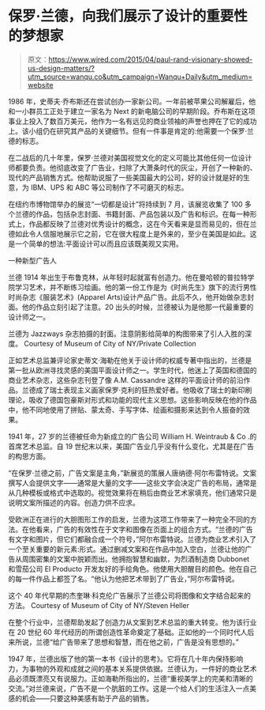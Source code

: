 # 保罗·兰德，向我们展示了设计的重要性的梦想家

> 原文：<https://www.wired.com/2015/04/paul-rand-visionary-showed-us-design-matters/?utm_source=wanqu.co&utm_campaign=Wanqu+Daily&utm_medium=website>

1986 年，史蒂夫·乔布斯还在尝试创办一家新公司。一年前被苹果公司解雇后，他和一小群员工正处于建立一家名为 Next 的新电脑公司的早期阶段。乔布斯在这项事业上投入了数百万美元，他作为一名有远见的商业领袖的声誉也押在了它的成功上。该小组仍在研究其产品的关键细节。但有一件事是肯定的:他需要一个保罗·兰德的标志。

在二战后的几十年里，保罗·兰德对美国视觉文化的定义可能比其他任何一位设计师都要负责。他彻底改变了广告业，扫除了大萧条时代的灰尘，开创了一种新的、现代的产品销售方式。他帮助说服了一些美国最大的公司，好的设计就是好的生意，为 IBM、UPS 和 ABC 等公司制作了不可磨灭的标志。

在纽约市博物馆举办的展览“一切都是设计”将持续到 7 月，该展览收集了 100 多个兰德的作品，包括杂志封面、书籍封面、产品包装以及广告和标识。在每一种形式上，作品都反映了兰德对优秀设计的概念，这在今天看来是显而易见的，但在兰德如此令人信服地展示它之前，它在很大程度上是外来的，至少在美国是如此。这是一个简单的想法:平面设计可以而且应该既美观又实用。

一种新型广告人

兰德 1914 年出生于布鲁克林，从年轻时起就富有创造力。他在曼哈顿的普拉特学院学习艺术，并不断练习绘画。他的第一份工作是为《时尚先生》旗下的流行男性时尚杂志《服装艺术》(Apparel Arts)设计产品广告。此后不久，他开始做杂志封面。他的作品立刻引起了注意。20 出头的时候，兰德被认为是他那一代最重要的设计师之一。

 兰德为 Jazzways 杂志拍摄的封面。注意阴影给简单的构图带来了引人入胜的深度。 Courtesy of Museum of City of NY/Private Collection

正如艺术总监兼评论家史蒂文·海勒在他关于设计师的权威专著中指出的，兰德是第一批从欧洲寻找灵感的美国平面设计师之一。学生时代，他迷上了英国和德国的商业艺术杂志，这些杂志刊登了像 A.M. Cassandre 这样的平面设计师的前沿作品。兰德成了瑞士表现主义画家保罗·克利的狂热爱好者。他吸收了瑞士的新印刷理论，吸收了德国包豪斯对形式和功能的现代主义思想。这些影响反映在他的作品中，他不同地使用了拼贴、蒙太奇、手写字体、绘画和摄影来达到令人振奋的效果。

1941 年，27 岁的兰德被任命为新成立的广告公司 William H. Weintraub & Co .的首席艺术总监。自 19 世纪末以来，美国广告业几乎没有什么变化，尤其是在广告的构思方面。

“在保罗·兰德之前，广告文案是主角，”新展览的策展人唐纳德·阿尔布雷特说。文案撰写人会提供文字——通常是大量的文字——这些文字会决定广告的布局，通常是从几种模板或格式中选取的。视觉效果将在稍后由商业艺术家填充，他们通常只是说明文案所描述的内容。创造力供不应求。

受欧洲正在进行的大胆图形工作的启发，兰德为这项工作带来了一种完全不同的方法。在他看来，广告的有效性在于文字和图像在页面上的组合方式。“兰德的广告有文字和图片，但它们都融合成一个符号，”阿尔布雷特说。兰德为商业艺术引入了一个至关重要的新元素:形式。通过删减文案和在作品中加入空白，兰德让他的广告从周围密集的文案中脱颖而出。他拥抱智慧和幽默，为烈酒制造商 Dubbonet 和雪茄公司 El Producto 开发友好的手绘角色。他使用大胆醒目的颜色。他在自己的每一件作品上都签了名。“他认为他把艺术带到了广告业，”阿尔布雷特说。

 这个 40 年代早期的杰奎琳·科克伦广告展示了兰德公司将图像和文字结合起来的方法。 Courtesy of Museum of City of NY/Steven Heller

在整个行业中，兰德帮助发起了创造力从文案到艺术总监的重大转变。他为该行业在 20 世纪 60 年代经历的所谓创造性革命奠定了基础。正如他的一个同时代人后来所说，兰德“给广告带来了思想和智慧，而在他之前，广告是没有思想的。”

1947 年，兰德出版了他的第一本书《设计的思考》。它将在几十年内保持影响力，为事物的外观和成就之间的基本关系提供依据。兰德认为，一件好的商业艺术品必须既漂亮又有说服力。正如海勒所指出的，兰德“重视美学上的完美和清晰的交流。”对兰德来说，广告不是一个肮脏的工作。这是一个给人们的生活注入一点美感的机会——只要这种美感有助于产品的销售。